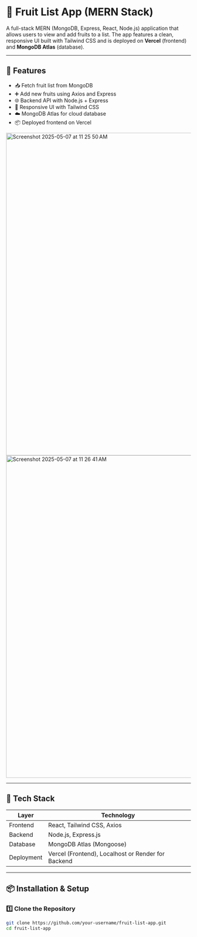 # 🍓 Fruit List App (MERN Stack)

A full-stack MERN (MongoDB, Express, React, Node.js) application that allows users to view and add fruits to a list. The app features a clean, responsive UI built with Tailwind CSS and is deployed on **Vercel** (frontend) and **MongoDB Atlas** (database).

---

## 🚀 Features

- 📥 Fetch fruit list from MongoDB
- ➕ Add new fruits using Axios and Express
- 🌐 Backend API with Node.js + Express
- 💅 Responsive UI with Tailwind CSS
- ☁️ MongoDB Atlas for cloud database
- 📦 Deployed frontend on Vercel

<img width="880" alt="Screenshot 2025-05-07 at 11 25 50 AM" src="https://github.com/user-attachments/assets/22aec0b5-b199-46c5-965c-d551843f03cc" />
<img width="880" alt="Screenshot 2025-05-07 at 11 26 41 AM" src="https://github.com/user-attachments/assets/9f790b27-a1ae-44de-bec7-0c413d299151" />

---

## 🧰 Tech Stack

| Layer       | Technology               |
|-------------|--------------------------|
| Frontend    | React, Tailwind CSS, Axios |
| Backend     | Node.js, Express.js      |
| Database    | MongoDB Atlas (Mongoose) |
| Deployment  | Vercel (Frontend), Localhost or Render for Backend |

---

## 📦 Installation & Setup

### 1️⃣ Clone the Repository

```bash
git clone https://github.com/your-username/fruit-list-app.git
cd fruit-list-app
